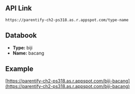 ## API Link
`https://parentify-ch2-ps318.as.r.appspot.com/type-name`

## Databook
- **Type:** biji
- **Name:** bacang

## Example
[https://parentify-ch2-ps318.as.r.appspot.com/biji-bacang](https://parentify-ch2-ps318.as.r.appspot.com/biji-bacang)
